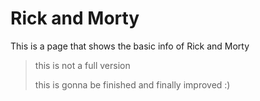 # Rick and Morty

This is a page that shows the basic info of Rick and Morty

> this is not a full version
>
> this is gonna be finished and finally improved :)
